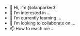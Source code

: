 - 👋 Hi, I’m @alanparker3
- 👀 I’m interested in ...
- 🌱 I’m currently learning ...
- 💞️ I’m looking to collaborate on ...
- 📫 How to reach me ...

<!---
alanparker3/alanparker3 is a ✨ special ✨ repository because its `README.md` (this file) appears on your GitHub profile.
You can c

